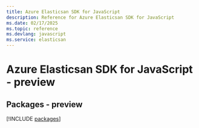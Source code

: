 ```yaml
---
title: Azure Elasticsan SDK for JavaScript
description: Reference for Azure Elasticsan SDK for JavaScript
ms.date: 02/17/2025
ms.topic: reference
ms.devlang: javascript
ms.service: elasticsan
---
```

# Azure Elasticsan SDK for JavaScript - preview
## Packages - preview
[!INCLUDE [packages](elasticsan-index.md)]